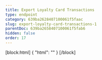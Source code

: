 ```yaml
---
title: Export Loyalty Card Transactions
type: endpoint
category: 639ba2628407100061f5faac
slug: export-loyalty-card-transactions-1
parentDoc: 639ba2658407100061f5fab6
hidden: false
order: 17
---
```

[block:html]
{
  "html": "<style>\n.LanguagePicker-divider { \n  display: none; }\n  \n[title=\"Toggle library\"] { \n  display: none; }\n</style>"
}
[/block]